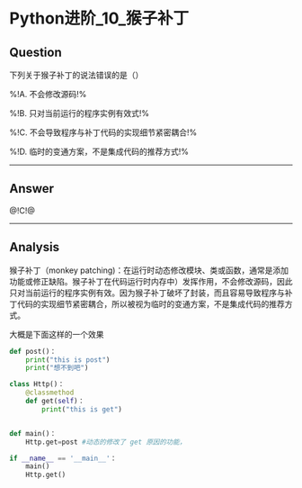 # Python进阶_10_猴子补丁

## Question
下列关于猴子补丁的说法错误的是（）

%!A. 不会修改源码!%

%!B. 只对当前运行的程序实例有效式!%

%!C. 不会导致程序与补丁代码的实现细节紧密耦合!%

%!D. 临时的变通方案，不是集成代码的推荐方式!%

----

## Answer
@!C!@

----

## Analysis

猴子补丁（monkey patching)：在运行时动态修改模块、类或函数，通常是添加功能或修正缺陷。猴子补丁在代码运行时内存中）发挥作用，不会修改源码，因此只对当前运行的程序实例有效。因为猴子补丁破坏了封装，而且容易导致程序与补丁代码的实现细节紧密耦合，所以被视为临时的变通方案，不是集成代码的推荐方式。

大概是下面这样的一个效果
```python
def post()：
    print("this is post")
    print("想不到吧")

class Http()：
    @classmethod
    def get(self)：
        print("this is get")


def main()：
    Http.get=post #动态的修改了 get 原因的功能，

if __name__ == '__main__'：
    main()      
    Http.get() 
```